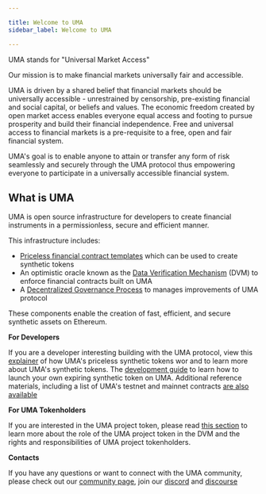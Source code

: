 ```yaml
---

title: Welcome to UMA
sidebar_label: Welcome to UMA

---
```


UMA stands for "Universal Market Access" 

Our mission is to make financial markets universally fair and accessible.

UMA is driven by a shared belief that financial markets should be universally accessible - unrestrained by censorship, pre-existing financial and social capital, or beliefs and values. The economic freedom created by open market access enables everyone equal access and footing to pursue prosperity and build their financial independence.  Free and universal access to financial markets is a pre-requisite to a free, open and fair financial system. 

UMA's goal is to enable anyone to attain or transfer any form of risk seamlessly and securely through the UMA protocol thus empowering everyone to participate in a universally accessible financial system.

## What is UMA ##

UMA is open source infrastructure for developers to create financial instruments in a permissionless, secure and efficient manner. 

This infrastructure includes:
 - [Priceless financial contract templates](getting-started/priceless-financial-contracts.md) which can be used to create synthetic tokens
 - An optimistic oracle known as the [Data Verification Mechanism](getting-started/oracle.md) (DVM) to enforce financial contracts built on UMA
 - A [Decentralized Governance Process](getting-started/governance.md) to manages improvements of UMA protocol

These components enable the creation of fast, efficient, and secure synthetic assets on Ethereum. 

**For Developers**

If you are a developer interesting building with the UMA protocol, view this [explainer](/priceless-financial-contracts/priceless-contracts.md) of how UMA's priceless synthetic tokens wor and to learn more about UMA's synthetic tokens. The [development guide](build-walkthrough/build-process) to learn how to launch your own expiring synthetic token on UMA.  Additional reference materials, including a list of UMA's testnet and mainnet contracts [are also available](dev-ref/addresses.md)

**For UMA Tokenholders**

If you are interested in the UMA project token, please read [this section](uma-tokenholders/uma-holders.md) to learn more about the role of the UMA project token in the DVM and the rights and responsibilities of UMA project tokenholders.

**Contacts**

If you have any questions or want to connect with the UMA community, please check out our [community page](community/community-overview), join our [discord](https//discord.umaproject.org) and [discourse](https://discourse.umaproject.org)
